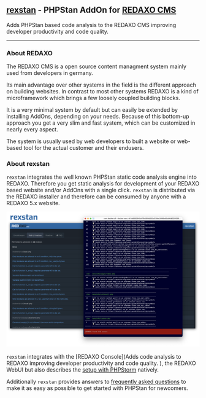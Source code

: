 ## [rexstan](https://github.com/FriendsOfREDAXO/rexstan) - PHPStan AddOn for [REDAXO CMS](https://redaxo.org/)

Adds PHPStan based code analysis to the REDAXO CMS improving developer productivity and code quality.


---

### About REDAXO

The REDAXO CMS is a open source content managment system mainly used from developers in germany.

Its main advantage over other systems in the field is the different approach on building websites.
In contrast to most other systems REDAXO is a kind of microframework which brings a few loosely coupled building blocks.

It is a very minimal system by default but can easily be extended by installing AddOns, depending on your needs.
Because of this bottom-up approach you get a very slim and fast system, which can be customized in nearly every aspect.

The system is usually used by web developers to built a website or web-based tool for the actual customer and their endusers.

### About rexstan

`rexstan` integrates the well known PHPStan static code analysis engine into REDAXO. Therefore you get static analysis for development of your REDAXO based website and/or AddOns with a single click. `rexstan` is distributed via the REDAXO installer and therefore can be consumed by anyone with a REDAXO 5.x website.

![Screenshots](https://github.com/FriendsOfREDAXO/rexstan/blob/assets/stanscreen.png?raw=true)

`rexstan` integrates with the [REDAXO Console](Adds code analysis to REDAXO improving developer productivity and code quality.
), the REDAXO WebUI but also describes the [setup with PHPStorm](https://github.com/FriendsOfREDAXO/rexstan/blob/main/README.md#phpstorm) natively.

Additionally `rexstan` provides answers to [frequently asked questions](https://github.com/FriendsOfREDAXO/rexstan/blob/main/FAQ.md) to make it as easy as possible to get started with PHPStan for newcomers.
